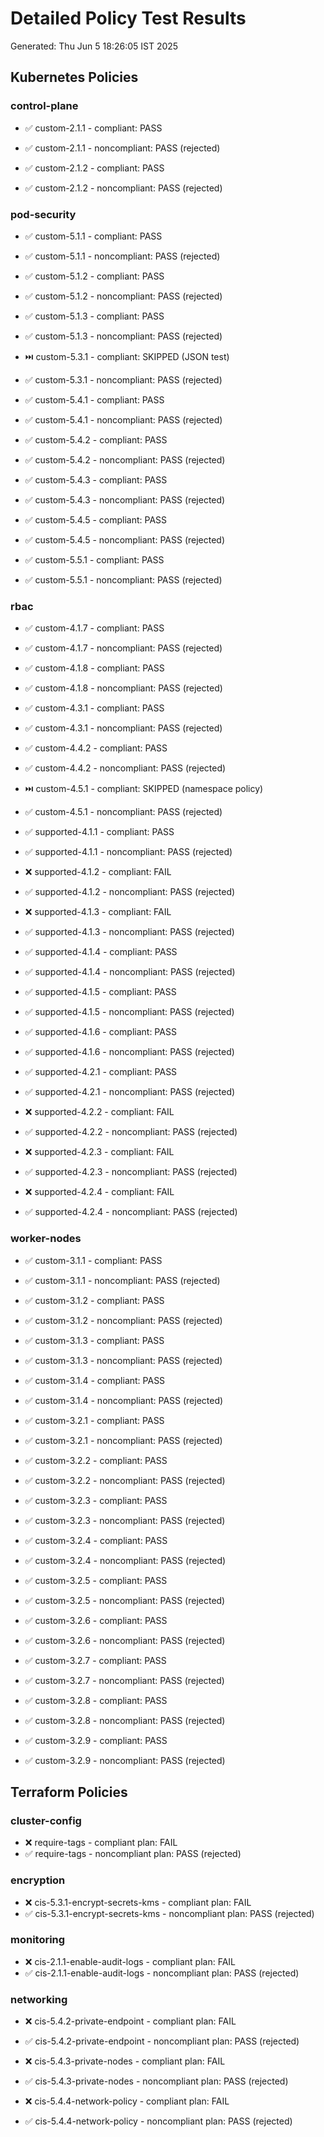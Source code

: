 # Detailed Policy Test Results

Generated: Thu Jun  5 18:26:05 IST 2025

## Kubernetes Policies

### control-plane

- ✅ custom-2.1.1 - compliant: PASS
- ✅ custom-2.1.1 - noncompliant: PASS (rejected)

- ✅ custom-2.1.2 - compliant: PASS
- ✅ custom-2.1.2 - noncompliant: PASS (rejected)

### pod-security

- ✅ custom-5.1.1 - compliant: PASS
- ✅ custom-5.1.1 - noncompliant: PASS (rejected)

- ✅ custom-5.1.2 - compliant: PASS
- ✅ custom-5.1.2 - noncompliant: PASS (rejected)

- ✅ custom-5.1.3 - compliant: PASS
- ✅ custom-5.1.3 - noncompliant: PASS (rejected)

- ⏭️ custom-5.3.1 - compliant: SKIPPED (JSON test)
- ✅ custom-5.3.1 - noncompliant: PASS (rejected)

- ✅ custom-5.4.1 - compliant: PASS
- ✅ custom-5.4.1 - noncompliant: PASS (rejected)

- ✅ custom-5.4.2 - compliant: PASS
- ✅ custom-5.4.2 - noncompliant: PASS (rejected)

- ✅ custom-5.4.3 - compliant: PASS
- ✅ custom-5.4.3 - noncompliant: PASS (rejected)

- ✅ custom-5.4.5 - compliant: PASS
- ✅ custom-5.4.5 - noncompliant: PASS (rejected)

- ✅ custom-5.5.1 - compliant: PASS
- ✅ custom-5.5.1 - noncompliant: PASS (rejected)

### rbac

- ✅ custom-4.1.7 - compliant: PASS
- ✅ custom-4.1.7 - noncompliant: PASS (rejected)

- ✅ custom-4.1.8 - compliant: PASS
- ✅ custom-4.1.8 - noncompliant: PASS (rejected)

- ✅ custom-4.3.1 - compliant: PASS
- ✅ custom-4.3.1 - noncompliant: PASS (rejected)

- ✅ custom-4.4.2 - compliant: PASS
- ✅ custom-4.4.2 - noncompliant: PASS (rejected)

- ⏭️ custom-4.5.1 - compliant: SKIPPED (namespace policy)
- ✅ custom-4.5.1 - noncompliant: PASS (rejected)

- ✅ supported-4.1.1 - compliant: PASS
- ✅ supported-4.1.1 - noncompliant: PASS (rejected)

- ❌ supported-4.1.2 - compliant: FAIL
- ✅ supported-4.1.2 - noncompliant: PASS (rejected)

- ❌ supported-4.1.3 - compliant: FAIL
- ✅ supported-4.1.3 - noncompliant: PASS (rejected)

- ✅ supported-4.1.4 - compliant: PASS
- ✅ supported-4.1.4 - noncompliant: PASS (rejected)

- ✅ supported-4.1.5 - compliant: PASS
- ✅ supported-4.1.5 - noncompliant: PASS (rejected)

- ✅ supported-4.1.6 - compliant: PASS
- ✅ supported-4.1.6 - noncompliant: PASS (rejected)

- ✅ supported-4.2.1 - compliant: PASS
- ✅ supported-4.2.1 - noncompliant: PASS (rejected)

- ❌ supported-4.2.2 - compliant: FAIL
- ✅ supported-4.2.2 - noncompliant: PASS (rejected)

- ❌ supported-4.2.3 - compliant: FAIL
- ✅ supported-4.2.3 - noncompliant: PASS (rejected)

- ❌ supported-4.2.4 - compliant: FAIL
- ✅ supported-4.2.4 - noncompliant: PASS (rejected)

### worker-nodes

- ✅ custom-3.1.1 - compliant: PASS
- ✅ custom-3.1.1 - noncompliant: PASS (rejected)

- ✅ custom-3.1.2 - compliant: PASS
- ✅ custom-3.1.2 - noncompliant: PASS (rejected)

- ✅ custom-3.1.3 - compliant: PASS
- ✅ custom-3.1.3 - noncompliant: PASS (rejected)

- ✅ custom-3.1.4 - compliant: PASS
- ✅ custom-3.1.4 - noncompliant: PASS (rejected)

- ✅ custom-3.2.1 - compliant: PASS
- ✅ custom-3.2.1 - noncompliant: PASS (rejected)

- ✅ custom-3.2.2 - compliant: PASS
- ✅ custom-3.2.2 - noncompliant: PASS (rejected)

- ✅ custom-3.2.3 - compliant: PASS
- ✅ custom-3.2.3 - noncompliant: PASS (rejected)

- ✅ custom-3.2.4 - compliant: PASS
- ✅ custom-3.2.4 - noncompliant: PASS (rejected)

- ✅ custom-3.2.5 - compliant: PASS
- ✅ custom-3.2.5 - noncompliant: PASS (rejected)

- ✅ custom-3.2.6 - compliant: PASS
- ✅ custom-3.2.6 - noncompliant: PASS (rejected)

- ✅ custom-3.2.7 - compliant: PASS
- ✅ custom-3.2.7 - noncompliant: PASS (rejected)

- ✅ custom-3.2.8 - compliant: PASS
- ✅ custom-3.2.8 - noncompliant: PASS (rejected)

- ✅ custom-3.2.9 - compliant: PASS
- ✅ custom-3.2.9 - noncompliant: PASS (rejected)


## Terraform Policies

### cluster-config

- ❌ require-tags - compliant plan: FAIL
- ✅ require-tags - noncompliant plan: PASS (rejected)

### encryption

- ❌ cis-5.3.1-encrypt-secrets-kms - compliant plan: FAIL
- ✅ cis-5.3.1-encrypt-secrets-kms - noncompliant plan: PASS (rejected)

### monitoring

- ❌ cis-2.1.1-enable-audit-logs - compliant plan: FAIL
- ✅ cis-2.1.1-enable-audit-logs - noncompliant plan: PASS (rejected)

### networking

- ❌ cis-5.4.2-private-endpoint - compliant plan: FAIL
- ✅ cis-5.4.2-private-endpoint - noncompliant plan: PASS (rejected)

- ❌ cis-5.4.3-private-nodes - compliant plan: FAIL
- ✅ cis-5.4.3-private-nodes - noncompliant plan: PASS (rejected)

- ❌ cis-5.4.4-network-policy - compliant plan: FAIL
- ✅ cis-5.4.4-network-policy - noncompliant plan: PASS (rejected)

